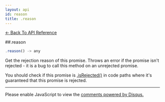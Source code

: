```yaml
---
layout: api
id: reason
title: .reason
---
```



[← Back To API Reference](/docs/api-reference.html)
<div class="api-code-section"><markdown>
##.reason

```js
.reason() -> any
```


Get the rejection reason of this promise. Throws an error if the promise isn't rejected - it is a bug to call this method on an unrejected promise.

You should check if this promise is [.isRejected()](.) in code paths where it's guaranteed that this promise is rejected.

<hr>
</markdown></div>

<div id="disqus_thread"></div>
<script type="text/javascript">
    var disqus_shortname = "bluebirdjs";
    var disqus_identifier = "disqus-id-reason";
    
    (function() {
        var dsq = document.createElement("script"); dsq.type = "text/javascript"; dsq.async = true;
        dsq.src = "//" + disqus_shortname + ".disqus.com/embed.js";
        (document.getElementsByTagName("head")[0] || document.getElementsByTagName("body")[0]).appendChild(dsq);
    })();
</script>
<noscript>Please enable JavaScript to view the <a href="https://disqus.com/?ref_noscript" rel="nofollow">comments powered by Disqus.</a></noscript>